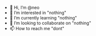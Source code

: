 - 👋 Hi, I’m @neo
- 👀 I’m interested in "nothing"
- 🌱 I’m currently learning "nothing"
- 💞️ I’m looking to collaborate on "nothing"
- 📫 How to reach me "dont"

<!---
neeow/neeow is a ✨ special ✨ repository because its `README.md` (this file) appears on your GitHub profile.
You can click the Preview link to take a look at your changes.
--->
